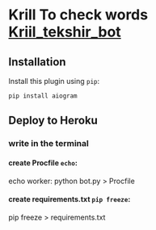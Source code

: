 # Krill To check words [Kriil_tekshir_bot](https://t.me/kriil_tekshir_bot)

## Installation

Install this plugin using `pip`:

    pip install aiogram

## Deploy to Heroku
### write in the terminal

#### create Procfile `echo`:
echo worker: python bot.py > Procfile

#### create requirements.txt `pip freeze`:
pip freeze > requirements.txt